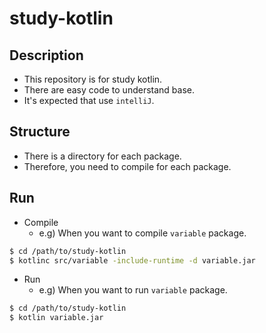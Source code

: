 # study-kotlin

## Description

* This repository is for study kotlin.
* There are easy code to understand base.
* It's expected that use `intelliJ`.

## Structure

* There is a directory for each package.
* Therefore, you need to compile for each package.

## Run

* Compile
    * e.g) When you want to compile `variable` package.

```bash 
$ cd /path/to/study-kotlin
$ kotlinc src/variable -include-runtime -d variable.jar
```

* Run
    * e.g) When you want to run `variable` package.

```bash
$ cd /path/to/study-kotlin
$ kotlin variable.jar
```
